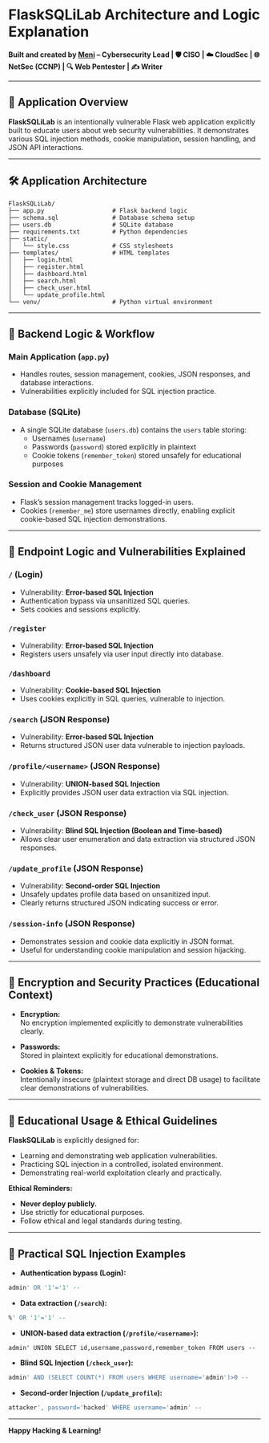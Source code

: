 # FlaskSQLiLab Architecture and Logic Explanation

**Built and created by [Meni](https://x.com/MeniTasa) – Cybersecurity Lead | 🛡️ CISO | ☁️ CloudSec | 🌐 NetSec (CCNP) | 🔍 Web Pentester | ✍️ Writer**

---

## 🔷 Application Overview

**FlaskSQLiLab** is an intentionally vulnerable Flask web application explicitly built to educate users about web security vulnerabilities. It demonstrates various SQL injection methods, cookie manipulation, session handling, and JSON API interactions.

---

## 🛠️ Application Architecture

```plaintext
FlaskSQLiLab/
├── app.py                   # Flask backend logic
├── schema.sql               # Database schema setup
├── users.db                 # SQLite database
├── requirements.txt         # Python dependencies
├── static/
│   └── style.css            # CSS stylesheets
├── templates/               # HTML templates
│   ├── login.html
│   ├── register.html
│   ├── dashboard.html
│   ├── search.html
│   ├── check_user.html
│   └── update_profile.html
└── venv/                    # Python virtual environment
```

---

## 🔷 Backend Logic & Workflow

### **Main Application (`app.py`)**

- Handles routes, session management, cookies, JSON responses, and database interactions.
- Vulnerabilities explicitly included for SQL injection practice.

### **Database (SQLite)**

- A single SQLite database (`users.db`) contains the `users` table storing:
  - Usernames (`username`)
  - Passwords (`password`) stored explicitly in plaintext
  - Cookie tokens (`remember_token`) stored unsafely for educational purposes

### **Session and Cookie Management**

- Flask’s session management tracks logged-in users.
- Cookies (`remember_me`) store usernames directly, enabling explicit cookie-based SQL injection demonstrations.

---

## 📌 Endpoint Logic and Vulnerabilities Explained

### **`/` (Login)**

- Vulnerability: **Error-based SQL Injection**
- Authentication bypass via unsanitized SQL queries.
- Sets cookies and sessions explicitly.

### **`/register`**

- Vulnerability: **Error-based SQL Injection**
- Registers users unsafely via user input directly into database.

### **`/dashboard`**

- Vulnerability: **Cookie-based SQL Injection**
- Uses cookies explicitly in SQL queries, vulnerable to injection.

### **`/search` (JSON Response)**

- Vulnerability: **Error-based SQL Injection**
- Returns structured JSON user data vulnerable to injection payloads.

### **`/profile/<username>` (JSON Response)**

- Vulnerability: **UNION-based SQL Injection**
- Explicitly provides JSON user data extraction via SQL injection.

### **`/check_user` (JSON Response)**

- Vulnerability: **Blind SQL Injection (Boolean and Time-based)**
- Allows clear user enumeration and data extraction via structured JSON responses.

### **`/update_profile` (JSON Response)**

- Vulnerability: **Second-order SQL Injection**
- Unsafely updates profile data based on unsanitized input.
- Clearly returns structured JSON indicating success or error.

### **`/session-info` (JSON Response)**

- Demonstrates session and cookie data explicitly in JSON format.
- Useful for understanding cookie manipulation and session hijacking.

---

## 🔐 Encryption and Security Practices (Educational Context)

- **Encryption:**  
  No encryption implemented explicitly to demonstrate vulnerabilities clearly.
- **Passwords:**  
  Stored in plaintext explicitly for educational demonstrations.

- **Cookies & Tokens:**  
  Intentionally insecure (plaintext storage and direct DB usage) to facilitate clear demonstrations of vulnerabilities.

---

## 🎯 Educational Usage & Ethical Guidelines

**FlaskSQLiLab** is explicitly designed for:

- Learning and demonstrating web application vulnerabilities.
- Practicing SQL injection in a controlled, isolated environment.
- Demonstrating real-world exploitation clearly and practically.

**Ethical Reminders:**

- **Never deploy publicly.**
- Use strictly for educational purposes.
- Follow ethical and legal standards during testing.

---

## 🚩 Practical SQL Injection Examples

- **Authentication bypass (Login):**

```sql
admin' OR '1'='1' --
```

- **Data extraction (`/search`):**

```sql
%' OR '1'='1' --
```

- **UNION-based data extraction (`/profile/<username>`):**

```
admin' UNION SELECT id,username,password,remember_token FROM users --
```

- **Blind SQL Injection (`/check_user`):**

```sql
admin' AND (SELECT COUNT(*) FROM users WHERE username='admin')>0 --
```

- **Second-order Injection (`/update_profile`):**

```sql
attacker', password='hacked' WHERE username='admin' --
```

---

**Happy Hacking & Learning!**
